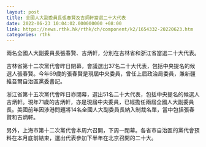 ```yaml
---
layout: post
title: 全國人大副委員長張春賢及吉炳軒當選二十大代表
date: 2022-06-23 10:04:02.000000000 +08:00
link: https://news.rthk.hk/rthk/ch/component/k2/1654332-20220623.htm
categories: rthk
---
```


兩名全國人大副委員長張春賢、吉炳軒，分別在吉林省和浙江省當選二十大代表。

吉林省第十二次黨代會昨日閉幕，會議選出37名二十大代表，包括中央提名的候選人張春賢。今年69歲的張春賢是現屆中央委員，曾任上屆政治局委員，兼新疆維吾爾自治區黨委書記。

浙江省第十五次黨代會昨日亦閉幕，選出51名二十大代表，包括中央提名的候選人吉炳軒。現年71歲的吉炳軒，亦是現屆中央委員，已經擔任兩屆全國人大副委員長。美國前年因涉港問題將14名全國人大副委員長納入制裁名單，當中包括張春賢和吉炳軒。

另外，上海市第十二次黨代會本周六召開，下周一閉幕。各省市自治區的黨代會預料在本月底前結束，選出代表參加下半年在北京召開的二十大。
